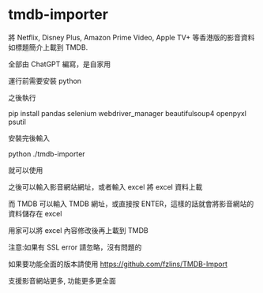 # tmdb-importer
將 Netflix, Disney Plus, Amazon Prime Video, Apple TV+ 等香港版的影音資料如標題簡介上載到 TMDB. 

全部由 ChatGPT 編寫，是自家用


運行前需要安裝 python

之後執行

pip install pandas selenium webdriver_manager beautifulsoup4 openpyxl psutil

安裝完後輸入

python ./tmdb-importer

就可以使用

之後可以輸入影音網站網址，或者輸入 excel 將 excel 資料上載

而 TMDB 可以輸入 TMDB 網址，或直接按 ENTER，這樣的話就會將影音網站的資料儲存在 excel

用家可以將 excel 內容修改後再上載到 TMDB

注意:如果有 SSL error 請忽略，沒有問題的


如果要功能全面的版本請使用 https://github.com/fzlins/TMDB-Import

支援影音網站更多, 功能更多更全面
